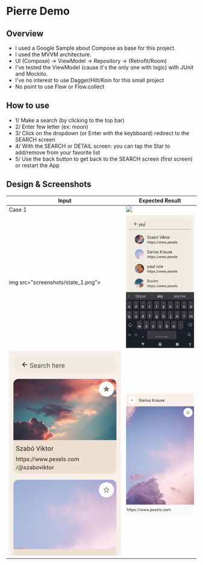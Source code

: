# Pierre Demo


## Overview
* I used a Google Sample about Compose as base for this project.
* I used the MVVM architecture.
* UI (Compose) -> ViewModel -> Repository -> (Retrofit/Room)
* I've tested the ViewModel (cause it's the only one with logic) with JUnit and Mockito.
* I've no interest to use Dagger/Hilt/Koin for this small project
* No point to use Flow or Flow.collect


## How to use
* 1/ Make a search (by clicking to the top bar)
* 2/ Enter few letter (ex: moon)
* 3/ Click on the dropdown (or Enter with the keybboard) redirect to the SEARCH screen
* 4/ With the SEARCH or DETAIL screen: you can tap the Star to add/remove from your favorite list
* 5/ Use the back button to get back to the SEARCH screen (first screen) or restart the App


## Design & Screenshots


| Input                               | Expected Result                     |
|-------------------------------------|-------------------------------------|
| Case 1                              | <img src="screenshots/poject.gif"/> |
| img src="screenshots/state_1.png">  | <img src="screenshots/state_2.png"> |
| <img src="screenshots/state_3.png"> | <img src="screenshots/state_4.png"> |




